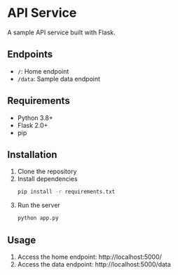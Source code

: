 # API Service

A sample API service built with Flask.

## Endpoints

- `/`: Home endpoint
- `/data`: Sample data endpoint

## Requirements

- Python 3.8+
- Flask 2.0+
- pip

## Installation

1. Clone the repository
2. Install dependencies
   ```bash
   pip install -r requirements.txt
   ```
3. Run the server
   ```bash
   python app.py
   ```

## Usage

1. Access the home endpoint: http://localhost:5000/
2. Access the data endpoint: http://localhost:5000/data